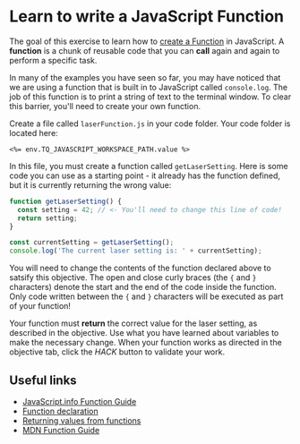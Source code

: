 # Learn to write a JavaScript Function

The goal of this exercise to learn how to [create a Function](https://developer.mozilla.org/en-US/docs/Web/JavaScript/Guide/Functions) in JavaScript. A **function** is a chunk of reusable code that you can **call** again and again to perform a specific task.

In many of the examples you have seen so far, you may have noticed that we are using a function that is built in to JavaScript called `console.log`. The job of this function is to print a string of text to the terminal window. To clear this barrier, you'll need to create your own function.

Create a file called `laserFunction.js` in your code folder. Your code folder is located here:

`<%= env.TQ_JAVASCRIPT_WORKSPACE_PATH.value %>`

In this file, you must create a function called `getLaserSetting`. Here is some code you can use as a starting point - it already has the function defined, but it is currently returning the wrong value:

```js
function getLaserSetting() {
  const setting = 42; // <- You'll need to change this line of code!
  return setting;
}

const currentSetting = getLaserSetting();
console.log('The current laser setting is: ' + currentSetting);
```

You will need to change the contents of the function declared above to satsify this objective. The open and close curly braces (the `{` and `}` characters) denote the start and the end of the code inside the function. Only code written between the `{` and `}` characters will be executed as part of your function!

Your function must **return** the correct value for the laser setting, as described in the objective. Use what you have learned about variables to make the necessary change. When your function works as directed in the objective tab, click the *HACK* button to validate your work.

## Useful links

* [JavaScript.info Function Guide](https://javascript.info/function-basics)
* [Function declaration](https://javascript.info/function-basics#function-declaration)
* [Returning values from functions](https://javascript.info/function-basics#returning-a-value)
* [MDN Function Guide](https://developer.mozilla.org/en-US/docs/Web/JavaScript/Guide/Functions)
